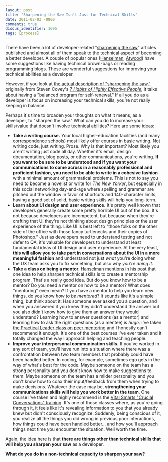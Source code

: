 ```yaml
---
layout: post
title: "Sharpening the Saw Isn't Just for Technical Skills"
date: 2011-02-03 -0800
comments: true
disqus_identifier: 1695
tags: [process]
---
```

There have been a lot of developer-related "[sharpening the
saw](https://www.stephencovey.com/7habits/7habits-habit7.php)" articles
published and almost all of them speak to the technical aspect of
becoming a better developer. A couple of popular ones
([Hanselman](http://www.hanselman.com/blog/SharpenTheSawForDevelopers.aspx),
[Atwood](http://www.codinghorror.com/blog/2009/03/sharpening-the-saw.html))
have some suggestions like having technical brown-bags or reading
programming blogs. These are wonderful suggestions for improving your
technical abilities as a developer.

However, if you look at [the actual description of "sharpening the
saw,"](https://www.stephencovey.com/7habits/7habits-habit7.php)
originally from Steven Covey's [*7 Habits of Highly Effective
People*](http://www.amazon.com/dp/0743269519?tag=mhsvortex), it talks
about having a "balanced program for self-renewal." If all you do as a
developer is focus on increasing your technical skills, you're not
really keeping in balance.

Perhaps it's time to broaden your thoughts on what it means, as a
developer, to "sharpen the saw." What can you do to increase your
skills/value that doesn't involve technical abilities? Here are some
ideas:

- **Take a writing course.** Your local higher-education facilities
    (and many correspondence schools) most likely offer courses in basic
    writing. Not writing code, just writing. Prose. Why is that
    important? Most likely you aren't writing just code all day. Whether
    it's email, design documentation, blog posts, or other
    communications, you're writing. **If you want to be sure to be
    understood and if you want your communications to come across in a
    reasonably professional and proficient fashion, you need to be able
    to write in a cohesive fashion** with a minimal amount of
    grammatical problems. This is not to say you need to become a
    novelist or write for *The New Yorker*, but especially in this
    social networking day-and-age where spelling and grammar are pitched
    out the window in favor of shortcuts and 140-character limits,
    having a good set of solid, basic writing skills will help you
    long-term.
- **Learn about UI design and user experience.** It's pretty well
    known that developers generally create some pretty horrible UI out
    of the box. It's not because developers are incompetent, but because
    when they're crafting that UI they're not thinking about design
    principles or the user experience of the thing. Like UI is best left
    to "those folks on the other side of the office with those fancy
    turtlenecks and their copies of Photoshop." Just as developers need
    to understand testing and not defer to QA, it's valuable for
    developers to understand at least fundamental ideas of UI design and
    user experience. At the very least, **this will allow you to take
    part in conversations about the UI in a more meaningful fashion**
    and understand not just *what* you're doing when the UX team asks
    you to fix something, but also *why you're doing it*.
- **Take a class on being a mentor.** [Hanselman mentions in his
    post](http://www.hanselman.com/blog/SharpenTheSawForDevelopers.aspx)
    that one idea to help sharpen technical skills is to create a
    mentorship program. That's a really good idea. But do you know how
    to be a mentor? Do you need a mentor on how to be a mentor? What
    does "mentoring" even mean? If you have a mentor to help you learn
    new things, do you know *how to be mentored*? It sounds like it's a
    simple thing, but think about it: Has someone ever asked you a
    question, and when you answered it you knew they didn't understand
    the answer but you also didn't know how to give them an answer they
    would understand? Learning how to answer questions (as a mentor) and
    learning how to ask the right questions (as a mentee) is *huge*.
    I've taken [the Practical Leader class on peer
    mentoring](http://www.peermentoring.com/) and I honestly can't
    recommend it enough. It's one of the best courses I've ever taken
    and it totally changed the way I approach helping and teaching
    people.
- **Improve your interpersonal communication skills.** If you've
    worked in any sort of team, you'll have run into a situation where
    there was a confrontation between two team members that probably
    could have been handled better. In coding, for example, sometimes
    ego gets in the way of what's best for the code. Maybe someone on
    the team has a strong personality and you don't know how to make
    suggestions to them. Maybe someone on the team has a milder
    personality and you don't know how to coax their input/feedback from
    them when trying to make decisions. Whatever the case may be,
    **strengthening your communications skills will help you work better
    in the team**. One course I've taken and highly recommend is the
    [Vital Smarts "Crucial Conversations"
    training](http://www.vitalsmarts.com/crucialconversations_book.aspx).
    It's one of those classes where, as you're going through it, it
    feels like it's revealing information to you that you already knew
    but didn't consciously recognize. Suddenly, being conscious of it,
    you realize all the things you did wrong in previous poor
    interactions, how things could have been handled better... and how
    you'll approach things next time you encounter the situation. Well
    worth the time.

Again, the idea here is that **there are things other than technical
skills that will help you sharpen your saw** as a developer.

**What do you do in a non-technical capacity to sharpen your saw?**
